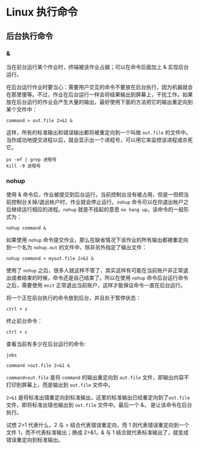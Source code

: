 # Linux 执行命令

## 后台执行命令

### &

当在前台运行某个作业时，终端被该作业占据；可以在命令后面加上 & 实现后台运行。

在后台运行作业时要当心：需要用户交互的命令不要放在后台执行，因为机器就会在那里傻等。不过，作业在后台运行一样会将结果输出到屏幕上，干扰工作。如果放在后台运行的作业会产生大量的输出，最好使用下面的方法把它的输出重定向到某个文件中：

```shell
command > out.file 2>&1 &
```

这样，所有的标准输出和错误输出都将被重定向到一个叫做 `out.file` 的文件中。当你成功地提交进程以后，就会显示出一个进程号，可以用它来监控该进程或杀死它。

```shell
ps -ef | grep 进程号
kill -9 进程号
```

### nohup

使用 & 命令后，作业被提交到后台运行，当前控制台没有被占用，但是一但把当前控制台关掉/退出帐户时，作业就会停止运行。`nohup` 命令可以在你退出帐户之后继续运行相应的进程。`nohup` 就是不挂起的意思 `no hang up`。该命令的一般形式为：

```shell
nohup command &
```

如果使用 `nohup` 命令提交作业，那么在缺省情况下该作业的所有输出都被重定向到一个名为 `nohup.out` 的文件中，除非另外指定了输出文件：

```shell
nohup command > myout.file 2>&1 &
```

使用了 `nohup` 之后，很多人就这样不管了，其实这样有可能在当前账户非正常退出或者结束的时候，命令还是自己结束了。所以在使用 `nohup` 命令后台运行命令之后，需要使用 `exit` 正常退出当前账户，这样才能保证命令一直在后台运行。

将一个正在前台执行的命令放到后台，并且处于暂停状态：

```shell
ctrl + z
```

终止前台命令：

```shell
ctrl + c
```

查看当前有多少在后台运行的命令:

```shell
jobs
```

```shell
command >out.file 2>&1 &
```

`command>out.file` 是将 `command` 的输出重定向到 `out.file` 文件，即输出内容不打印到屏幕上，而是输出到 `out.file` 文件中。

`2>&1` 是将标准出错重定向到标准输出，这里的标准输出已经重定向到了`out.file` 文件，即将标准出错也输出到 `out.file` 文件中。最后一个 &， 是让该命令在后台执行。

试想 2>1 代表什么，2 与 > 结合代表错误重定向，而 1 则代表错误重定向到一个文件 1，而不代表标准输出；换成 2>&1，& 与 1 结合就代表标准输出了，就变成错误重定向到标准输出。
